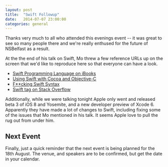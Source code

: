 ```yaml
---
layout: post
title:  "Swift Followup"
date:   2014-07-07 23:00:00
categories: general
---
```


Thanks very much to all who attended this evenings event -- it was great to see so many people there and we're really enthused for the future of NSBelfast as a result.

At the the end of his talk on Swift, Mo threw a few reference URLs up on the screen that we'd like to reproduce here so that everyone can have a look.

* [Swift Programming Language on iBooks](https://itunes.apple.com/gb/book/swift-programming-language/id881256329?mt=11)
* [Using Swift with Cocoa and Objective-C](https://itunes.apple.com/gb/book/using-swift-cocoa-objective/id888894773?mt=11)
* [F**cking Swift Syntax](http://fuckingswiftsyntax.com/)
* [Swift tag on Stack Overflow](http://stackoverflow.com/questions/tagged/swift)

Additionally, while we were talking tonight Apple only went and released beta 3 of iOS 8 and Yosemite, and a new developer preview of Xcode 6. Apparently they have made a lot of changes to Swift, including fixing some of the issues that Mo mentioned in his talk. It seems Apple love to pull the rug out from under him.

## Next Event

Finally, just a quick reminder that the next event is being planned for the 18th August. The venue, and speakers are to be confirmed, but get the date in your calendar.

